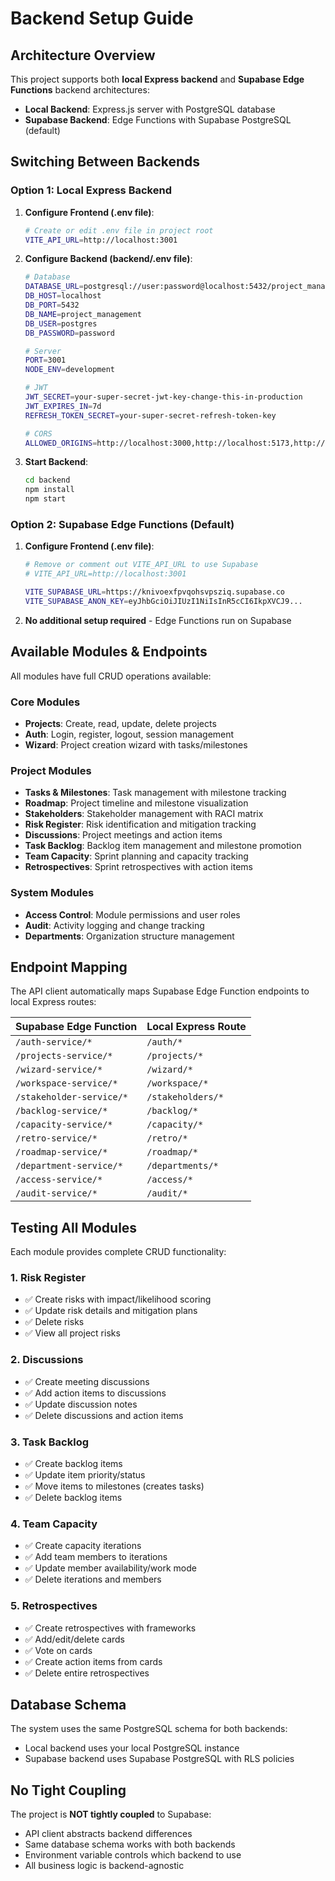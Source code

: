 # Backend Setup Guide

## Architecture Overview

This project supports both **local Express backend** and **Supabase Edge Functions** backend architectures:

- **Local Backend**: Express.js server with PostgreSQL database
- **Supabase Backend**: Edge Functions with Supabase PostgreSQL (default)

## Switching Between Backends

### Option 1: Local Express Backend

1. **Configure Frontend (.env file)**:
   ```bash
   # Create or edit .env file in project root
   VITE_API_URL=http://localhost:3001
   ```

2. **Configure Backend (backend/.env file)**:
   ```bash
   # Database
   DATABASE_URL=postgresql://user:password@localhost:5432/project_management
   DB_HOST=localhost
   DB_PORT=5432
   DB_NAME=project_management
   DB_USER=postgres
   DB_PASSWORD=password
   
   # Server
   PORT=3001
   NODE_ENV=development
   
   # JWT
   JWT_SECRET=your-super-secret-jwt-key-change-this-in-production
   JWT_EXPIRES_IN=7d
   REFRESH_TOKEN_SECRET=your-super-secret-refresh-token-key
   
   # CORS
   ALLOWED_ORIGINS=http://localhost:3000,http://localhost:5173,http://localhost:8080
   ```

3. **Start Backend**:
   ```bash
   cd backend
   npm install
   npm start
   ```

### Option 2: Supabase Edge Functions (Default)

1. **Configure Frontend (.env file)**:
   ```bash
   # Remove or comment out VITE_API_URL to use Supabase
   # VITE_API_URL=http://localhost:3001
   
   VITE_SUPABASE_URL=https://knivoexfpvqohsvpsziq.supabase.co
   VITE_SUPABASE_ANON_KEY=eyJhbGciOiJIUzI1NiIsInR5cCI6IkpXVCJ9...
   ```

2. **No additional setup required** - Edge Functions run on Supabase

## Available Modules & Endpoints

All modules have full CRUD operations available:

### Core Modules
- **Projects**: Create, read, update, delete projects
- **Auth**: Login, register, logout, session management
- **Wizard**: Project creation wizard with tasks/milestones

### Project Modules
- **Tasks & Milestones**: Task management with milestone tracking
- **Roadmap**: Project timeline and milestone visualization  
- **Stakeholders**: Stakeholder management with RACI matrix
- **Risk Register**: Risk identification and mitigation tracking
- **Discussions**: Project meetings and action items
- **Task Backlog**: Backlog item management and milestone promotion
- **Team Capacity**: Sprint planning and capacity tracking
- **Retrospectives**: Sprint retrospectives with action items

### System Modules
- **Access Control**: Module permissions and user roles
- **Audit**: Activity logging and change tracking
- **Departments**: Organization structure management

## Endpoint Mapping

The API client automatically maps Supabase Edge Function endpoints to local Express routes:

| Supabase Edge Function | Local Express Route |
|----------------------|-------------------|
| `/auth-service/*` | `/auth/*` |
| `/projects-service/*` | `/projects/*` |
| `/wizard-service/*` | `/wizard/*` |
| `/workspace-service/*` | `/workspace/*` |
| `/stakeholder-service/*` | `/stakeholders/*` |
| `/backlog-service/*` | `/backlog/*` |
| `/capacity-service/*` | `/capacity/*` |
| `/retro-service/*` | `/retro/*` |
| `/roadmap-service/*` | `/roadmap/*` |
| `/department-service/*` | `/departments/*` |
| `/access-service/*` | `/access/*` |
| `/audit-service/*` | `/audit/*` |

## Testing All Modules

Each module provides complete CRUD functionality:

### 1. Risk Register
- ✅ Create risks with impact/likelihood scoring
- ✅ Update risk details and mitigation plans
- ✅ Delete risks
- ✅ View all project risks

### 2. Discussions  
- ✅ Create meeting discussions
- ✅ Add action items to discussions
- ✅ Update discussion notes
- ✅ Delete discussions and action items

### 3. Task Backlog
- ✅ Create backlog items
- ✅ Update item priority/status  
- ✅ Move items to milestones (creates tasks)
- ✅ Delete backlog items

### 4. Team Capacity
- ✅ Create capacity iterations
- ✅ Add team members to iterations
- ✅ Update member availability/work mode
- ✅ Delete iterations and members

### 5. Retrospectives
- ✅ Create retrospectives with frameworks
- ✅ Add/edit/delete cards
- ✅ Vote on cards
- ✅ Create action items from cards
- ✅ Delete entire retrospectives

## Database Schema

The system uses the same PostgreSQL schema for both backends:
- Local backend uses your local PostgreSQL instance
- Supabase backend uses Supabase PostgreSQL with RLS policies

## No Tight Coupling

The project is **NOT tightly coupled** to Supabase:
- API client abstracts backend differences
- Same database schema works with both backends  
- Environment variable controls which backend to use
- All business logic is backend-agnostic